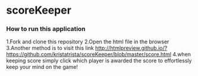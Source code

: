 # scoreKeeper
### How to run this application

  1.Fork and clone this repository
  2.Open the html file in the browser
  3.Another method is to visit this link http://htmlpreview.github.io/?https://github.com/kristatrista/scoreKeeper/blob/master/score.html
  4.when keeping score simply click which player is awarded the score to effortlessly keep your mind on the game!
  
